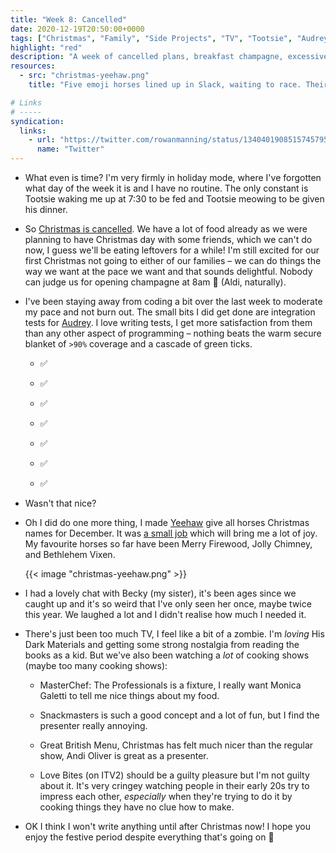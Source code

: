 ```yaml
---
title: "Week 8: Cancelled"
date: 2020-12-19T20:50:00+0000
tags: ["Christmas", "Family", "Side Projects", "TV", "Tootsie", "Audrey", "Yeehaw", "Testing", "Masterchef", "Snackmasters", "Great British Menu", "Love Bites", "Champagne", "His Dark Materials", "Books"]
highlight: "red"
description: "A week of cancelled plans, breakfast champagne, excessive TV, and a warming cascade of green ticks."
resources:
  - src: "christmas-yeehaw.png"
    title: "Five emoji horses lined up in Slack, waiting to race. Their new more Christmas-themed names are Seasonal Gold, Frosty December, Bethlehem Miracle, Party Star, and Happy Vixen."

# Links
# -----
syndication:
  links:
    - url: "https://twitter.com/rowanmanning/status/1340401908515745795"
      name: "Twitter"
---
```


  * What even is time? I'm very firmly in holiday mode, where I've forgotten what day of the week it is and I have no routine. The only constant is Tootsie waking me up at 7:30 to be fed and Tootsie meowing to be given his dinner.

  * So [Christmas is cancelled](https://www.bbc.co.uk/news/uk-55379220). We have a lot of food already as we were planning to have Christmas day with some friends, which we can't do now, I guess we'll be eating leftovers for a while! I'm still excited for our first Christmas not going to either of our families – we can do things the way we want at the pace we want and that sounds delightful. Nobody can judge us for opening champagne at 8am 🥂 (Aldi, naturally).

  * I've been staying away from coding a bit over the last week to moderate my pace and not burn out. The small bits I did get done are integration tests for [Audrey](https://github.com/rowanmanning/audrey#readme). I love writing tests, I get more satisfaction from them than any other aspect of programming – nothing beats the warm secure blanket of `>90%` coverage and a cascade of green ticks.

    * ✅

    * ✅

    * ✅

    * ✅

    * ✅

    * ✅

    * ✅

  * Wasn't that nice?

  * Oh I did do one more thing, I made [Yeehaw](https://github.com/rowanmanning/yeehaw#readme) give all horses Christmas names for December. It was [a small job](https://github.com/rowanmanning/yeehaw/commit/fffe03eb651ea7a724b83363814bc4f3634c1477) which will bring me a lot of joy. My favourite horses so far have been Merry Firewood, Jolly Chimney, and Bethlehem Vixen.

    {{< image "christmas-yeehaw.png" >}}

  * I had a lovely chat with Becky (my sister), it's been ages since we caught up and it's so weird that I've only seen her once, maybe twice this year. We laughed a lot and I didn't realise how much I needed it.

  * There's just been too much TV, I feel like a bit of a zombie. I'm _loving_ His Dark Materials and getting some strong nostalgia from reading the books as a kid. But we've also been watching a _lot_ of cooking shows (maybe too many cooking shows):
  
    * MasterChef: The Professionals is a fixture, I really want Monica Galetti to tell me nice things about my food.
    
    * Snackmasters is such a good concept and a lot of fun, but I find the presenter really annoying.

    * Great British Menu, Christmas has felt much nicer than the regular show, Andi Oliver is great as a presenter.

    * Love Bites (on ITV2) should be a guilty pleasure but I'm not guilty about it. It's very cringey watching people in their early 20s try to impress each other, _especially_ when they're trying to do it by cooking things they have no clue how to make.

  * OK I think I won't write anything until after Christmas now! I hope you enjoy the festive period despite everything that's going on :wave:
